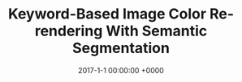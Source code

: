 ---
layout: project_single
image_path: img/publications/img_enh/img_enh.png
title: Keyword-Based Image Color Re-rendering With Semantic Segmentation
conference: ICIP 2017
authors: Fayez Lahoud, Bin Jin, Maria V. Ortiz Segovia, Sabine Susstrunk
date: 2017-1-1 00:00:00 +0000
pdf: http://dx.doi.org/10.1109/ICIP.2017.8296820
---